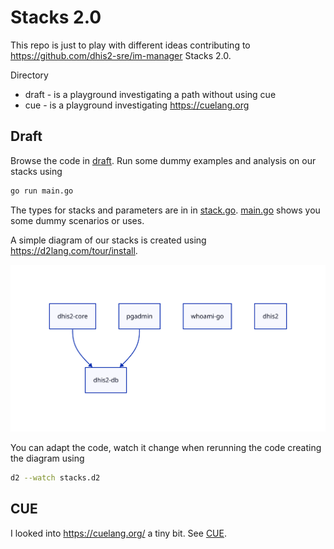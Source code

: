 # Stacks 2.0

This repo is just to play with different ideas contributing to
https://github.com/dhis2-sre/im-manager Stacks 2.0.

Directory

* draft - is a playground investigating a path without using cue
* cue - is a playground investigating https://cuelang.org

## Draft

Browse the code in [draft](./draft). Run some dummy examples and analysis on our stacks using

```sh
go run main.go
```

The types for stacks and parameters are in in [stack.go](./draft/stack/stack.go).
[main.go](./draft/main.go) shows you some dummy scenarios or uses.

A simple diagram of our stacks is created using https://d2lang.com/tour/install.

![stacks](./draft/stacks.svg?raw=true "Stacks")

You can adapt the code, watch it change when rerunning the code creating the diagram using

```sh
d2 --watch stacks.d2
```

## CUE

I looked into https://cuelang.org/ a tiny bit. See [CUE](./cue/CUE.md).

